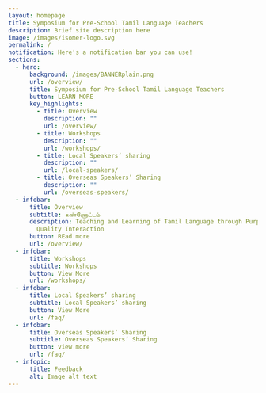 ```yaml
---
layout: homepage
title: Symposium for Pre-School Tamil Language Teachers
description: Brief site description here
image: /images/isomer-logo.svg
permalink: /
notification: Here's a notification bar you can use!
sections:
  - hero:
      background: /images/BANNERplain.png
      url: /overview/
      title: Symposium for Pre-School Tamil Language Teachers
      button: LEARN MORE
      key_highlights:
        - title: Overview
          description: ""
          url: /overview/
        - title: Workshops
          description: ""
          url: /workshops/
        - title: Local Speakers’ sharing
          description: ""
          url: /local-speakers/
        - title: Overseas Speakers’ Sharing
          description: ""
          url: /overseas-speakers/
  - infobar:
      title: Overview
      subtitle: கண்ணோட்டம்
      description: Teaching and Learning of Tamil Language through Purposeful Play &
        Quality Interaction
      button: REad more
      url: /overview/
  - infobar:
      title: Workshops
      subtitle: Workshops
      button: View More
      url: /workshops/
  - infobar:
      title: Local Speakers’ sharing
      subtitle: Local Speakers’ sharing
      button: View More
      url: /faq/
  - infobar:
      title: Overseas Speakers’ Sharing
      subtitle: Overseas Speakers’ Sharing
      button: view more
      url: /faq/
  - infopic:
      title: Feedback
      alt: Image alt text
---
```

